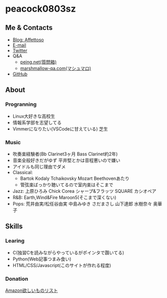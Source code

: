 # peacock0803sz

## Me & Contacts

- [Blog: Affettoso](http://peacock0803sz.hatenablog.jp/)
- [E-mail](peacock0803sz@gmail.com)
- [Twitter](https://twitter.com/peacock0803sz)
- Q&A
    - [peing.net(質問箱)](https://peing.net/ja/peacock0803sz)
    - [marshmallow-qa.com(マシュマロ)](https://marshmallow-qa.com/peacock0803sz?utm_medium=url_text&utm_source=promotion)
- [GitHub](https://github.com/peacock0803sz/)

## About

### Progranning

- Linux大好きな高校生
- 情報系学部を志望してる
- Vimmerになりたい(VSCodeに甘えている)
芝生

### Music

- 吹奏楽経験者(Bb Clarinet3ヶ月 Bass Clarinet約2年)
- 音楽全般好きだがゆず 平井堅とかは音程悪いので嫌い
- アイドルも同じ理由でダメ
- Classical:
    - Bartok Kodaly Tchaikovsky Mozart Beethovenあたり
    - 管弦楽ばっかり聴いてるので室内楽はそこまで
- Jazz: 上原ひろみ Chick Corea シャープ&フラッツ SQUARE カシオペア
- R&B: Earth,Wind&Fire Maroon5(そこまで深くない)
- Pops: 荒井由実/松任谷由実 中島みゆき さだまさし 山下達郎 水樹奈々 奥華子
<!-- - [#PeacockNP](https://twitter.com/search?f=tweets&q=%23PeacockNP&src=typd)でよくなうぷれ呟いてる -->

<!-- ## History

2000/8/3 北海道札幌市に生まれる
2007/4 市内の小学校に入学
2013/3 同卒業
2013/4 市内の中学校に入学
2016/3 同卒業
2016/4 道立の自称進学校に入学
2017/4 進級するも新クラスで友達が作れず不登校気味に
2018/4/30 同中退
2018/5/1 道内の通信制高校に編入 -->

## Skills

### Learing

- C(独習Cを読みながらやっているがポインタで躓いてる)
- Python(Web記事つまみ食い)
- HTML/CSS/Javascript(このサイトが作れる程度)

### Donation

[Amazon欲しいものリスト](http://amzn.asia/0jq6XgS)